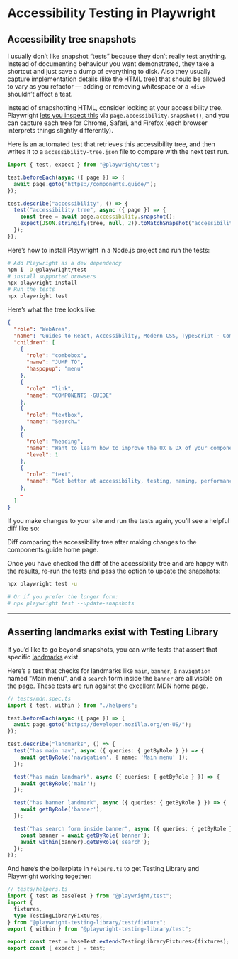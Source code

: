 # Accessibility Testing in Playwright

## Accessibility tree snapshots

I usually don’t like snapshot “tests” because they don’t really test anything. Instead of documenting behaviour you want demonstrated, they take a shortcut and just save a dump of everything to disk. Also they usually capture implementation details (like the HTML tree) that should be allowed to vary as you refactor — adding or removing whitespace or a `<div>` shouldn’t affect a test.

Instead of snapshotting HTML, consider looking at your accessibility tree. Playwright [lets you inspect this](https://playwright.dev/docs/api/class-accessibility) via `page.accessibility.snapshot()`, and you can capture each tree for Chrome, Safari, and Firefox (each browser interprets things slightly differently).

Here is an automated test that retrieves this accessibility tree, and then writes it to a `accessibility-tree.json` file to compare with the next test run.

```ts
import { test, expect } from "@playwright/test";

test.beforeEach(async ({ page }) => {
  await page.goto("https://components.guide/");
});

test.describe("accessibility", () => {
  test("accessibility tree", async ({ page }) => {
    const tree = await page.accessibility.snapshot();
    expect(JSON.stringify(tree, null, 2)).toMatchSnapshot("accessibility-tree.json");
  });
});
```

Here’s how to install Playwright in a Node.js project and run the tests:

```bash
# Add Playwright as a dev dependency
npm i -D @playwright/test
# install supported browsers
npx playwright install
# Run the tests
npx playwright test
```

Here’s what the tree looks like:

```json
{
  "role": "WebArea",
  "name": "Guides to React, Accessibility, Modern CSS, TypeScript · Components.Guide",
  "children": [
    {
      "role": "combobox",
      "name": "JUMP TO",
      "haspopup": "menu"
    },
    {
      "role": "link",
      "name": "COMPONENTS ·GUIDE"
    },
    {
      "role": "textbox",
      "name": "Search…"
    },
    {
      "role": "heading",
      "name": "Want to learn how to improve the UX & DX of your components?",
      "level": 1
    },
    {
      "role": "text",
      "name": "Get better at accessibility, testing, naming, performance, and using built-in browser features — all for free."
    },
    …
  ]
}
```

If you make changes to your site and run the tests again, you’ll see a helpful diff like so:

<collected-figure image="accessibility-tree-snapshot-failure-diff">
  Diff comparing the accessibility tree after making changes to the components.guide home page.
</collected-figure>

Once you have checked the diff of the accessibility tree and are happy with the results, re-run the tests and pass the option to update the snapshots:

```bash
npx playwright test -u

# Or if you prefer the longer form:
# npx playwright test --update-snapshots
```

----

## Asserting landmarks exist with Testing Library

If you’d like to go beyond snapshots, you can write tests that assert that specific [landmarks](/accessibility-first/landmarks) exist.

Here’s a test that checks for landmarks like `main`, `banner`, a `navigation` named “Main menu”, and a `search` form inside the `banner` are all visible on the page. These tests are run against the excellent MDN home page.

```ts
// tests/mdn.spec.ts
import { test, within } from "./helpers";

test.beforeEach(async ({ page }) => {
  await page.goto("https://developer.mozilla.org/en-US/");
});

test.describe("landmarks", () => {
  test("has main nav", async ({ queries: { getByRole } }) => {
    await getByRole('navigation', { name: 'Main menu' });
  });

  test("has main landmark", async ({ queries: { getByRole } }) => {
    await getByRole('main');
  });

  test("has banner landmark", async ({ queries: { getByRole } }) => {
    await getByRole('banner');
  });

  test("has search form inside banner", async ({ queries: { getByRole } }) => {
    const banner = await getByRole('banner');
    await within(banner).getByRole('search');
  });
});
```

And here’s the boilerplate in `helpers.ts` to get Testing Library and Playwright working together:

```ts
// tests/helpers.ts
import { test as baseTest } from "@playwright/test";
import {
  fixtures,
  type TestingLibraryFixtures,
} from "@playwright-testing-library/test/fixture";
export { within } from "@playwright-testing-library/test";

export const test = baseTest.extend<TestingLibraryFixtures>(fixtures);
export const { expect } = test;
```
